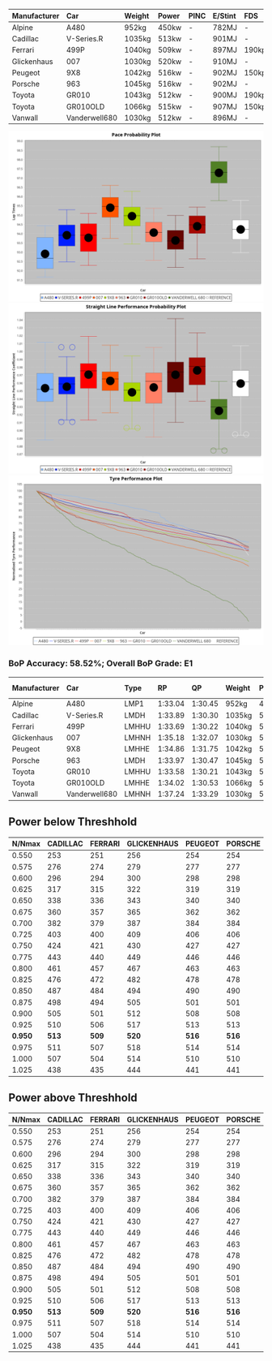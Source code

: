 |Manufacturer|Car|Weight|Power|PINC|E/Stint|FDS|
|:-|:-|:-|:-|:-|:-|:-|
|Alpine|A480|952kg|450kw|-|782MJ|-|
|Cadillac|V-Series.R|1035kg|513kw|-|901MJ|-|
|Ferrari|499P|1040kg|509kw|-|897MJ|190kph|
|Glickenhaus|007|1030kg|520kw|-|910MJ|-|
|Peugeot|9X8|1042kg|516kw|-|902MJ|150kph|
|Porsche|963|1045kg|516kw|-|902MJ|-|
|Toyota|GR010|1043kg|512kw|-|900MJ|190kph|
|Toyota|GR010OLD|1066kg|515kw|-|907MJ|150kph|
|Vanwall|Vanderwell680|1030kg|512kw|-|896MJ|-|

![PACECHART](./IMG/OFFICIAL.png)
![STRAIGHTLINEPERFORMANCECHART](./IMG/OFFICIAL_sp.png)
![TYREPERFORMANCECHART](./IMG/OFFICIAL_tw.png)

### BoP Accuracy: 58.52%; Overall BoP Grade: E1
|Manufacturer|Car|Type|RP|QP|Weight|Power¹|Threshhold|PINC|Power²|E/Stint|AVG Vmax|FDS|RDLC|L/Stint|BOP-Grade|ModelAccuracy|ModelPoints|Match%|
|:-|:-|:-|:-|:-|:-|:-|:-|:-|:-|:-|:-|:-|:-|:-|:-|:-|:-|:-|
|Alpine|A480|LMP1|1:33.04|1:30.45|952kg|450kw|0.0kph|-|450kw|782MJ|300.72kph|-|0.97|37|-Ω1|56.35%|794|44.15%|
|Cadillac|V-Series.R|LMDH|1:33.89|1:30.30|1035kg|513kw|0.0kph|-|513kw|901MJ|301.07kph|-|1.03|40|-C1|90.68%|2081|79.03%|
|Ferrari|499P|LMHHU|1:33.69|1:30.22|1040kg|509kw|0.0kph|-|509kw|897MJ|303.46kph|190kph|1.06|40|-D1|94.63%|2574|67.24%|
|Glickenhaus|007|LMHNH|1:35.18|1:32.07|1030kg|520kw|0.0kph|-|520kw|910MJ|303.42kph|-|0.96|40|+D1|94.93%|1610|67.80%|
|Peugeot|9X8|LMHHE|1:34.86|1:31.75|1042kg|516kw|0.0kph|-|516kw|902MJ|299.60kph|150kph|1.02|40|+C1|83.80%|2473|78.65%|
|Porsche|963|LMDH|1:33.97|1:30.47|1045kg|516kw|0.0kph|-|516kw|902MJ|301.25kph|-|1.02|40|-B2|95.67%|5902|80.98%|
|Toyota|GR010|LMHHU|1:33.58|1:30.21|1043kg|512kw|0.0kph|-|512kw|900MJ|303.54kph|190kph|1.05|40|-D2|91.69%|3310|62.73%|
|Toyota|GR010OLD|LMHHE|1:34.02|1:30.53|1066kg|515kw|0.0kph|-|515kw|907MJ|303.79kph|150kph|1.03|40|-B1|85.24%|1322|88.77%|
|Vanwall|Vanderwell680|LMHNH|1:37.24|1:33.29|1030kg|512kw|0.0kph|-|512kw|896MJ|296.05kph|-|1.01|40|+Ω2|93.72%|627|-42.68%|

## Power below Threshhold
|N/Nmax|CADILLAC|FERRARI|GLICKENHAUS|PEUGEOT|PORSCHE|TOYOTA|TOYOTA|VANWALL|​|RPM|A480|
|:-|:-|:-|:-|:-|:-|:-|:-|:-|:-|:-|:-|
|0.550|253|251|256|254|254|252|254|252|​|--|-|
|0.575|276|274|279|277|277|275|277|275|​|--|-|
|0.600|296|294|300|298|298|296|297|296|​|--|-|
|0.625|317|315|322|319|319|317|319|317|​|--|-|
|0.650|338|336|343|340|340|338|340|338|​|--|-|
|0.675|360|357|365|362|362|359|362|359|​|--|-|
|0.700|382|379|387|384|384|381|383|381|​|--|-|
|0.725|403|400|409|406|406|403|405|403|​|--|-|
|0.750|424|421|430|427|427|423|426|423|​|--|-|
|0.775|443|440|449|446|446|442|445|442|​|5000|264|
|0.800|461|457|467|463|463|460|463|460|​|5500|312|
|0.825|476|472|482|478|478|475|478|475|​|6000|349|
|0.850|487|484|494|490|490|486|489|486|​|6500|394|
|0.875|498|494|505|501|501|497|500|497|​|7000|440|
|0.900|505|501|512|508|508|504|507|504|​|7500|451|
|0.925|510|506|517|513|513|509|512|509|​|8000|447|
|**0.950**|**513**|**509**|**520**|**516**|**516**|**512**|**515**|**512**|**​**|**8500**|**450**|
|0.975|511|507|518|514|514|510|513|510|​|9000|225|
|1.000|507|504|514|510|510|506|509|506|​|--|-|
|1.025|438|435|444|441|441|437|440|437|​|--|-|

## Power above Threshhold
|N/Nmax|CADILLAC|FERRARI|GLICKENHAUS|PEUGEOT|PORSCHE|TOYOTA|TOYOTA|VANWALL|​|RPM|A480|
|:-|:-|:-|:-|:-|:-|:-|:-|:-|:-|:-|:-|
|0.550|253|251|256|254|254|252|254|252|​|--|-|
|0.575|276|274|279|277|277|275|277|275|​|--|-|
|0.600|296|294|300|298|298|296|297|296|​|--|-|
|0.625|317|315|322|319|319|317|319|317|​|--|-|
|0.650|338|336|343|340|340|338|340|338|​|--|-|
|0.675|360|357|365|362|362|359|362|359|​|--|-|
|0.700|382|379|387|384|384|381|383|381|​|--|-|
|0.725|403|400|409|406|406|403|405|403|​|--|-|
|0.750|424|421|430|427|427|423|426|423|​|--|-|
|0.775|443|440|449|446|446|442|445|442|​|5000|264|
|0.800|461|457|467|463|463|460|463|460|​|5500|312|
|0.825|476|472|482|478|478|475|478|475|​|6000|349|
|0.850|487|484|494|490|490|486|489|486|​|6500|394|
|0.875|498|494|505|501|501|497|500|497|​|7000|440|
|0.900|505|501|512|508|508|504|507|504|​|7500|451|
|0.925|510|506|517|513|513|509|512|509|​|8000|447|
|**0.950**|**513**|**509**|**520**|**516**|**516**|**512**|**515**|**512**|**​**|**8500**|**450**|
|0.975|511|507|518|514|514|510|513|510|​|9000|225|
|1.000|507|504|514|510|510|506|509|506|​|--|-|
|1.025|438|435|444|441|441|437|440|437|​|--|-|
